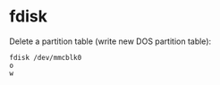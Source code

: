 # fdisk
Delete a partition table (write new DOS partition table):

    fdisk /dev/mmcblk0
    o
    w

